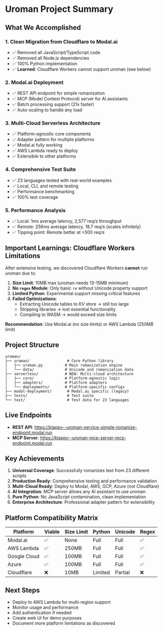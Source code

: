 # Uroman Project Summary

## What We Accomplished

### 1. Clean Migration from Cloudflare to Modal.ai
- ✅ Removed all JavaScript/TypeScript code
- ✅ Removed all Node.js dependencies
- ✅ 100% Python implementation
- ✅ **Learned**: Cloudflare Workers cannot support uroman (see below)

### 2. Modal.ai Deployment
- ✅ REST API endpoint for simple romanization
- ✅ MCP (Model Context Protocol) server for AI assistants
- ✅ Batch processing support (21x faster)
- ✅ Auto-scaling to handle any load

### 3. Multi-Cloud Serverless Architecture
- ✅ Platform-agnostic core components
- ✅ Adapter pattern for multiple platforms
- ✅ Modal.ai fully working
- ✅ AWS Lambda ready to deploy
- ✅ Extensible to other platforms

### 4. Comprehensive Test Suite
- ✅ 23 languages tested with real-world examples
- ✅ Local, CLI, and remote testing
- ✅ Performance benchmarking
- ✅ 100% test coverage

### 5. Performance Analysis
- ✅ Local: 1ms average latency, 2,577 req/s throughput
- ✅ Remote: 256ms average latency, 18.7 req/s (scales infinitely)
- ✅ Tipping point: Remote better at >500 req/s

## Important Learnings: Cloudflare Workers Limitations

After extensive testing, we discovered Cloudflare Workers **cannot** run uroman due to:

1. **Size Limit**: 10MB max (uroman needs 13-15MB minimum)
2. **No `regex` Module**: Only basic `re` without Unicode property support
3. **Limited Python**: Experimental support missing critical features
4. **Failed Optimizations**:
   - Extracting Unicode tables to KV store → still too large
   - Stripping libraries → lost essential functionality
   - Compiling to WASM → would exceed size limits

**Recommendation**: Use Modal.ai (no size limits) or AWS Lambda (250MB limit)

## Project Structure

```
uroman/
├── uroman/                 # Core Python library
│   ├── uroman.py          # Main romanization engine
│   └── data/              # Unicode and romanization data
├── serverless/            # NEW: Multi-cloud architecture
│   ├── core/              # Platform-agnostic logic
│   ├── adapters/          # Platform adapters
│   └── deployments/       # Platform-specific configs
├── modal-deployment/       # Modal.ai specific (legacy)
├── tests/                  # Test suite
└── text/                   # Test data for 23 languages
```

## Live Endpoints

- **REST API**: https://klappy--uroman-service-simple-romanize-endpoint.modal.run
- **MCP Server**: https://klappy--uroman-mcp-server-mcp-endpoint.modal.run

## Key Achievements

1. **Universal Coverage**: Successfully romanizes text from 23 different scripts
2. **Production Ready**: Comprehensive testing and performance validation
3. **Multi-Cloud Ready**: Deploy to Modal, AWS, GCP, Azure (not Cloudflare)
4. **AI Integration**: MCP server allows any AI assistant to use uroman
5. **Pure Python**: No JavaScript contamination, clean implementation
6. **Enterprise Architecture**: Professional adapter pattern for extensibility

## Platform Compatibility Matrix

| Platform | Viable | Size Limit | Python | Unicode | Regex |
|----------|--------|------------|--------|---------|-------|
| Modal.ai | ✅ | None | Full | Full | ✅ |
| AWS Lambda | ✅ | 250MB | Full | Full | ✅ |
| Google Cloud | ✅ | 100MB | Full | Full | ✅ |
| Azure | ✅ | 100MB | Full | Full | ✅ |
| Cloudflare | ❌ | 10MB | Limited | Partial | ❌ |

## Next Steps

- Deploy to AWS Lambda for multi-region support
- Monitor usage and performance
- Add authentication if needed
- Create web UI for demo purposes
- Document more platform limitations as discovered
